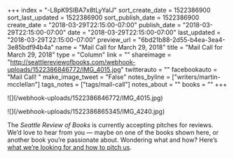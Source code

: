 +++
index = "-L8pK9SIBA7x8tLyYalJ"
sort_create_date = 1522386900
sort_last_updated = 1522386900
sort_publish_date = 1522386900
create_date = "2018-03-29T22:15:00-07:00"
publish_date = "2018-03-29T22:15:00-07:00"
date = "2018-03-29T22:15:00-07:00"
last_updated = "2018-03-29T22:15:00-07:00"
preview_url = "6bd21b88-2d55-b4ea-3ea4-3e85bdf94b4a"
name = "Mail Call for March 29, 2018"
title = "Mail Call for March 29, 2018"
type = "Column"
link = ""
shareimage = "http://seattlereviewofbooks.com/webhook-uploads/1522386846772/IMG_4015.jpg"
twitterauto = ""
facebookauto = "Mail Call! "
make_image_tweet = "False"
notes_byline = ["writers/martin-mcclellan"]
tags_notes = ["tags/mail-call"]
notes_about = ""
books = ""
+++
<p class="image">![](/webhook-uploads/1522386846772/IMG_4015.jpg)</p>
<p class="image">![](/webhook-uploads/1522386865345/IMG_4240.jpg)</p>

The *Seattle Review of Books* is currently accepting pitches for reviews. We’d love to hear from you — maybe on one of the books shown here, or another book you’re passionate about. Wondering what and how? Here’s [what we’re looking for and how to pitch us](http://www.seattlereviewofbooks.com/submissions/).